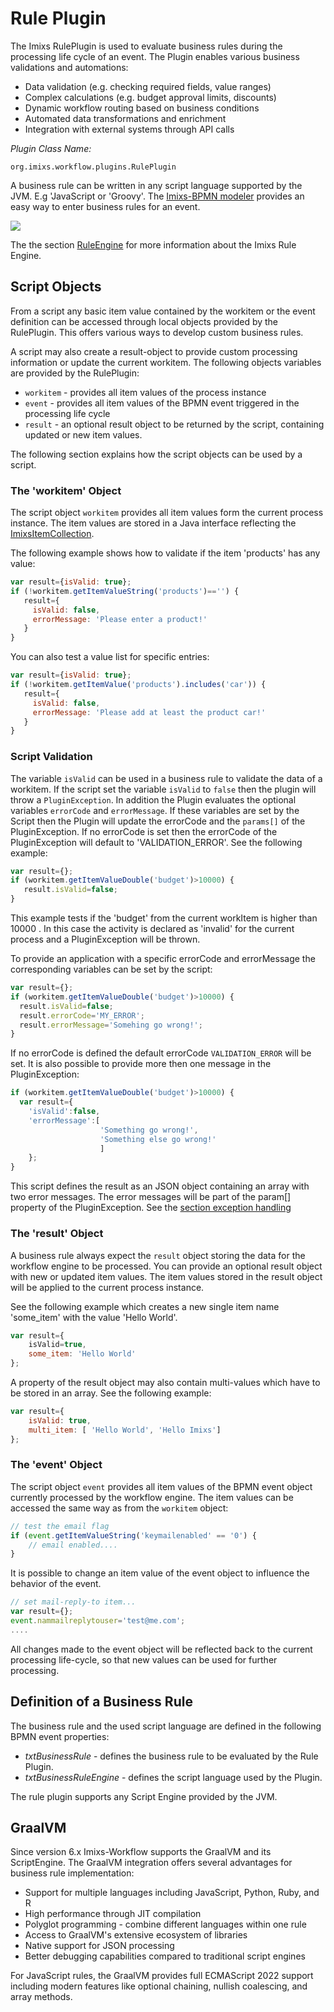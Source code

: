 # Rule Plugin 
The Imixs RulePlugin is used to evaluate business rules during the processing life cycle of an event. 
The Plugin enables various business validations and automations:

- Data validation (e.g. checking required fields, value ranges)
- Complex calculations (e.g. budget approval limits, discounts)
- Dynamic workflow routing based on business conditions
- Automated data transformations and enrichment
- Integration with external systems through API calls



_Plugin Class Name:_

    org.imixs.workflow.plugins.RulePlugin

A business rule can be written in any script language supported by the JVM. E.g 'JavaScript or 'Groovy'. 
The [Imixs-BPMN modeler](../../modelling/activities.html) provides an easy way to enter business rules for an event. 

<img src="../../images/modelling/bpmn_screen_24.png"/>

The the section [RuleEngine](../../core/ruleengine.html) for more information about the Imixs Rule Engine. 




## Script Objects

From a script any basic item value contained by the workitem or the event definition can be accessed through local objects provided by the RulePlugin. This offers various ways to develop custom business rules.

A script may also create a result-object to provide custom processing information or update the current workitem. The following objects variables are provided by the RulePlugin:

 * `workitem` - provides all item values of the process instance
 * `event` - provides all item values of the BPMN event triggered in the processing life cycle
 * `result` - an optional result object to be returned by the script, containing updated or new item values. 
 
The following section explains how the script objects can be used by a script.

### The 'workitem' Object

The script object `workitem` provides all item values form the current process instance. The item values are stored in a Java interface reflecting the [ImixsItemCollection](../../core/itemcollection.html). 

The following example shows how to validate if the item 'products' has any value:

```javaScript
var result={isValid: true}; 
if (!workitem.getItemValueString('products')=='') {
   result={ 
     isValid: false,
     errorMessage: 'Please enter a product!'
   }
}	 
```

You can also test a value list for specific entries: 


```javaScript
var result={isValid: true}; 
if (!workitem.getItemValue('products').includes('car')) {
   result={ 
     isValid: false,
     errorMessage: 'Please add at least the product car!'
   }
} 
```

### Script Validation 

The variable `isValid` can be used in a business rule to validate the data of a workitem. If the script set the variable `isValid` to `false` then the plugin will throw a `PluginException`. In addition the Plugin evaluates the optional variables `errorCode` and `errorMessage`. If these variables are set by the Script then the Plugin  will update the errorCode and the `params[]` of the PluginException. If no errorCode is set then the errorCode of the PluginException will default to 'VALIDATION_ERROR'. See the following example:
 
```javaScript
var result={};
if (workitem.getItemValueDouble('budget')>10000) {
   result.isValid=false;
}   
```
This example tests if the 'budget' from the current workItem is higher than 10000 . In this  case the activity is declared as 'invalid' for the current process and a PluginException will be thrown. 

To provide an application with a specific errorCode and errorMessage the corresponding variables can be set by the script:
 
```javaScript
var result={};
if (workitem.getItemValueDouble('budget')>10000) {
  result.isValid=false;
  result.errorCode='MY_ERROR';
  result.errorMessage='Somehing go wrong!';
} 
```

If no errorCode is defined the default errorCode `VALIDATION_ERROR` will be set. It is also possible to provide more then one message in the PluginException:

```javaScript 
if (workitem.getItemValueDouble('budget')>10000) {
  var result={
	'isValid':false,
	'errorMessage':[
					'Something go wrong!',
					'Something else go wrong!'
					]
	}; 
}
```


This script defines the result as an JSON object containing an array with two error messages. The error messages will be part of  the param[] property of the PluginException. See the [section exception handling](./exception_handling.html)


### The 'result' Object

A business rule always expect the `result` object storing the data for the workflow engine to be processed. You can provide an optional result object with new or updated item values. The item values stored in the result object will be applied to the current process instance.

See the following example which creates a new single item name 'some_item' with the value 'Hello World'.

```javaScript
var result={
	isValid=true,
	some_item: 'Hello World'
}; 
```


A property of the result object may also contain multi-values which have to be stored in an array. See the following example:

```javaScript
var result={ 
	isValid: true,
	multi_item: [ 'Hello World', 'Hello Imixs']
};
```


### The 'event' Object

The script object `event` provides all item values of the BPMN event object currently processed by the workflow engine. The item values can be accessed the same way as from the `workitem` object:

```javaScript
// test the email flag
if (event.getItemValueString('keymailenabled' == '0') {
	// email enabled....
}
```

It is possible to change an item value of the event object to influence the behavior of the event.

```javaScript
// set mail-reply-to item...
var result={}; 
event.nammailreplytouser='test@me.com';
....
```

All changes made to the event object will be reflected back to the current processing life-cycle, so that new values can be used for further processing.
 


## Definition of a Business Rule 

The business rule and the used script language are defined in the following BPMN event properties:

  * _txtBusinessRule_ - defines the business rule to be evaluated by the Rule Plugin.
  * _txtBusinessRuleEngine_ - defines the script language used by the Plugin.
 
The rule plugin supports any Script Engine provided by the JVM. 


## GraalVM 

Since version 6.x Imixs-Workflow supports the GraalVM and its ScriptEngine. The GraalVM integration offers several advantages for business rule implementation:

- Support for multiple languages including JavaScript, Python, Ruby, and R
- High performance through JIT compilation
- Polyglot programming - combine different languages within one rule
- Access to GraalVM's extensive ecosystem of libraries
- Native support for JSON processing
- Better debugging capabilities compared to traditional script engines

For JavaScript rules, the GraalVM provides full ECMAScript 2022 support including modern features like optional chaining, nullish coalescing, and array methods.
